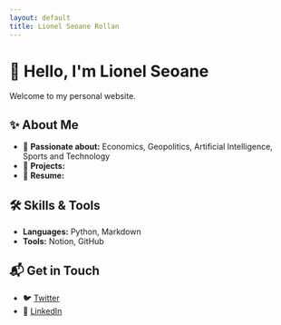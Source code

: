 ```yaml
---
layout: default
title: Lionel Seoane Rollan
---
```


# 🐻 Hello, I'm Lionel Seoane

Welcome to my personal website.

## ✨ About Me
- 🎨 **Passionate about:** Economics, Geopolitics, Artificial Intelligence, Sports and Technology
- 📖 **Projects:** 
- 📜 **Resume:** 

## 🛠 Skills & Tools
- **Languages:** Python, Markdown
- **Tools:** Notion, GitHub

## 📬 Get in Touch
- 🐦 [Twitter](#)
- 💼 [LinkedIn](#)
